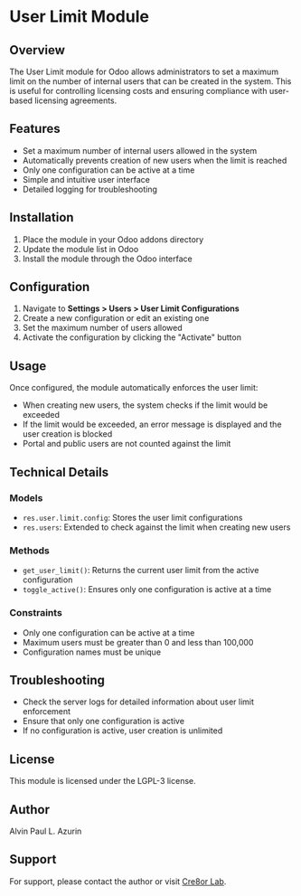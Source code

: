 # User Limit Module

## Overview
The User Limit module for Odoo allows administrators to set a maximum limit on the number of internal users that can be created in the system. This is useful for controlling licensing costs and ensuring compliance with user-based licensing agreements.

## Features
- Set a maximum number of internal users allowed in the system
- Automatically prevents creation of new users when the limit is reached
- Only one configuration can be active at a time
- Simple and intuitive user interface
- Detailed logging for troubleshooting

## Installation
1. Place the module in your Odoo addons directory
2. Update the module list in Odoo
3. Install the module through the Odoo interface

## Configuration
1. Navigate to **Settings > Users > User Limit Configurations**
2. Create a new configuration or edit an existing one
3. Set the maximum number of users allowed
4. Activate the configuration by clicking the "Activate" button

## Usage
Once configured, the module automatically enforces the user limit:
- When creating new users, the system checks if the limit would be exceeded
- If the limit would be exceeded, an error message is displayed and the user creation is blocked
- Portal and public users are not counted against the limit

## Technical Details

### Models
- `res.user.limit.config`: Stores the user limit configurations
- `res.users`: Extended to check against the limit when creating new users

### Methods
- `get_user_limit()`: Returns the current user limit from the active configuration
- `toggle_active()`: Ensures only one configuration is active at a time

### Constraints
- Only one configuration can be active at a time
- Maximum users must be greater than 0 and less than 100,000
- Configuration names must be unique

## Troubleshooting
- Check the server logs for detailed information about user limit enforcement
- Ensure that only one configuration is active
- If no configuration is active, user creation is unlimited

## License
This module is licensed under the LGPL-3 license.

## Author
Alvin Paul L. Azurin

## Support
For support, please contact the author or visit [Cre8or Lab](https://www.cre8or-lab.com).
